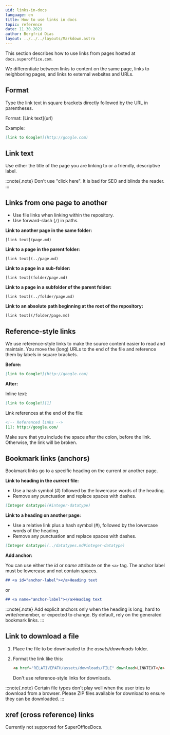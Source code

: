 ```yaml
---
uid: links-in-docs
language: en
title: How to use links in docs
topic: reference
date: 11.30.2021
author: Bergfrid Dias
layout: ../../../layouts/Markdown.astro
---
```


<!-- # How to use links in docs -->

This section describes how to use links from pages hosted at `docs.superoffice.com`.

We differentiate between links to content on the same page, links to neighboring pages, and links to external websites and URLs.

## Format

Type the link text in square brackets directly followed by the URL in parentheses.

Format: \[Link text\]\(url\)

Example:

```markdown
[link to Google!](http://google.com)
```

## Link text

Use either the title of the page you are linking to or a friendly, descriptive label.

:::note{.note}
Don't use "click here". It is bad for SEO and blinds the reader.
:::

## Links from one page to another

* Use file links when linking within the repository.
* Use forward-slash (`/`) in paths.

**Link to another page in the same folder:**

`[link text](page.md)`

**Link to a page in the parent folder:**

`[link text](../page.md)`

**Link to a page in a sub-folder:**

`[link text](folder/page.md)`

**Link to a page in a subfolder of the parent folder:**

`[link text](../folder/page.md)`

**Link to an absolute path beginning at the root of the repository:**

`[link text](/folder/page.md)`

## Reference-style links

We use reference-style links to make the source content easier to read and maintain. You move the (long) URLs to the end of the file and reference them by labels in square brackets.

**Before:**

```markdown
[link to Google!](http://google.com)
```

**After:**

Inline text:

```markdown
[link to Google!][1]
```

Link references at the end of the file:

```markdown
<!-- Referenced links -->
[1]: http://google.com/
```

Make sure that you include the space after the colon, before the link. Otherwise, the link will be broken.

## Bookmark links (anchors)

Bookmark links go to a specific heading on the current or another page.

**Link to heading in the *current* file:**

* Use a hash symbol (#) followed by the lowercase words of the heading.
* Remove any punctuation and replace spaces with dashes.

```markdown
[Integer datatype](#integer-datatype)
```

**Link to a heading on another page:**

* Use a relative link plus a hash symbol (#), followed by the lowercase words of the heading.
* Remove any punctuation and replace spaces with dashes.

```markdown
[Integer datatype](../datatypes.md#integer-datatype)
```

**Add anchor:**

You can use either the *id* or *name* attribute on the `<a>` tag. The anchor label must be lowercase and not contain spaces.

```markdown
## <a id="anchor-label"></a>Heading text
```

or

```markdown
## <a name="anchor-label"></a>Heading text
```

:::note{.note}
Add explicit anchors only when the heading is long, hard to write/remember, or expected to change. By default, rely on the generated bookmark links.
:::

## Link to download a file

1. Place the file to be downloaded to the *assets/downloads* folder.
2. Format the link like this:

    ```markdown
    <a href="RELATIVEPATH/assets/downloads/FILE" download>LINKTEXT</a>
    ```

    Don't use reference-style links for downloads.

:::note{.note}
Certain file types don't play well when the user tries to download from a browser. Please ZIP files available for download to ensure they can be downloaded.
:::

## xref (cross reference) links

Currently not supported for SuperOfficeDocs.

